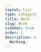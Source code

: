 ```yaml
---
layout: list
type: category
title: Work
slug: Work
sidebar: true
order: 1
description: >
  Working.
---
```


